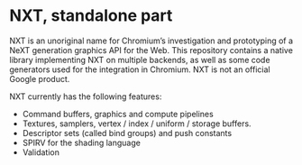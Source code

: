 # NXT, standalone part

NXT is an unoriginal name for Chromium’s investigation and prototyping of a NeXT generation 
graphics API for the Web. 
This repository contains a native library implementing NXT on multiple backends, as well 
as some code generators used for the integration in Chromium. NXT is not an official Google product.

NXT currently has the following features:

- Command buffers, graphics and compute pipelines
- Textures, samplers, vertex / index / uniform / storage buffers.
- Descriptor sets (called bind groups) and push constants
- SPIRV for the shading language
- Validation